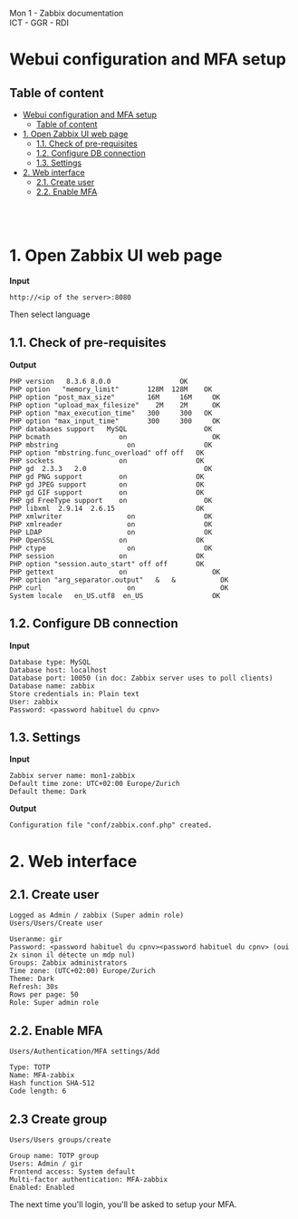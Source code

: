 Mon 1 - Zabbix documentation <br>
ICT - GGR - RDI

# Webui configuration and MFA setup

## Table of content
- [Webui configuration and MFA setup](#webui-configuration-and-mfa-setup)
  - [Table of content](#table-of-content)
- [1. Open Zabbix UI web page](#1-open-zabbix-ui-web-page)
  - [1.1. Check of pre-requisites](#11-check-of-pre-requisites)
  - [1.2. Configure DB connection](#12-configure-db-connection)
  - [1.3. Settings](#13-settings)
- [2. Web interface](#2-web-interface)
  - [2.1. Create user](#21-create-user)
  - [2.2. Enable MFA](#22-enable-mfa)


<br>
<br>

# 1. Open Zabbix UI web page
**Input**
```
http://<ip of the server>:8080
```
Then select language
## 1.1. Check of pre-requisites
**Output**
```
PHP version	  8.3.6	8.0.0	              OK
PHP option   "memory_limit"	      128M	128M	OK
PHP option "post_max_size"	      16M	  16M	  OK
PHP option "upload_max_filesize"	2M	  2M	  OK
PHP option "max_execution_time"	  300	  300  	OK
PHP option "max_input_time"	      300	  300	  OK
PHP databases support	MySQL                   OK
PHP bcmath	               on		              OK
PHP mbstring	             on                 OK
PHP option "mbstring.func_overload"	off	off	  OK
PHP sockets	               on                 OK
PHP gd	2.3.3	2.0                             OK
PHP gd PNG support	       on                 OK
PHP gd JPEG support	       on                 OK
PHP gd GIF support	       on                 OK
PHP gd FreeType support	   on	                OK
PHP libxml	2.9.14	2.6.15	                  OK
PHP xmlwriter	             on                 OK
PHP xmlreader	             on                 OK
PHP LDAP	                 on                 OK
PHP OpenSSL	               on                 OK
PHP ctype	                 on                 OK
PHP session	               on                 OK
PHP option "session.auto_start"	off	off	      OK
PHP gettext	               on		              OK
PHP option "arg_separator.output"	&	&	        OK
PHP curl	                 on              		OK
System locale	en_US.utf8	en_US	              OK
```

## 1.2. Configure DB connection
**Input**
```
Database type: MySQL
Database host: localhost
Database port: 10050 (in doc: Zabbix server uses to poll clients)
Database name: zabbix
Store credentials in: Plain text
User: zabbix
Password: <password habituel du cpnv>
```

## 1.3. Settings
**Input**
```
Zabbix server name: mon1-zabbix
Default time zone: UTC+02:00 Europe/Zurich
Default theme: Dark
```
**Output**
```
Configuration file "conf/zabbix.conf.php" created.
```

# 2. Web interface
## 2.1. Create user
```
Logged as Admin / zabbix (Super admin role)
Users/Users/Create user

Useranme: gir
Password: <password habituel du cpnv><password habituel du cpnv> (oui 2x sinon il détecte un mdp nul)
Groups: Zabbix administrators
Time zone: (UTC+02:00) Europe/Zurich
Theme: Dark
Refresh: 30s
Rows per page: 50
Role: Super admin role
```

## 2.2. Enable MFA
```
Users/Authentication/MFA settings/Add

Type: TOTP
Name: MFA-zabbix
Hash function SHA-512
Code length: 6
```

## 2.3 Create group
```
Users/Users groups/create

Group name: TOTP group
Users: Admin / gir
Frontend access: System default
Multi-factor authentication: MFA-zabbix
Enabled: Enabled
```
The next time you'll login, you'll be asked to setup your MFA.
